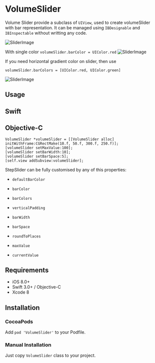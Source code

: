 # VolumeSlider

Volume Slider provide a subclass of `UIView`, used to create volumeSlider with bar representation.
It can be managed using `IBDesignable` and `IBInspectable` without writting any code.

![SliderImage](https://github.com/surjeet-singh/VolumeSlider/blob/master/ScreenShot/volumeSlider-animation.gif)

With single color 
`volumeSlider.barColor = UIColor.red`
![SliderImage](https://github.com/surjeet-singh/VolumeSlider/blob/master/ScreenShot/Screen%20Shot%2001.png)


If you need horizontal gradient color on slider, then use

`volumeSlider.barColors = [UIColor.red, UIColor.green]`

![SliderImage](https://github.com/surjeet-singh/VolumeSlider/blob/master/ScreenShot/Screen%20Shot%2002.png)

## Usage

## Swift


## Objective-C

```objec
VolumeSlider *volumeSlider = [[VolumeSlider alloc] initWithFrame:CGRectMake(10.f, 50.f, 300.f, 250.f)];
[volumeSlider setMaxValue:100];
[volumeSlider setBarWidth:10];
[volumeSlider setBarSpace:5];
[self.view addSubview:volumeSlider];
```


StepSlider can be fully customised by any of this properties:

- `defaultBarColor`
- `barColor`
- `barColors`

- `verticalPadding`
- `barWidth`
- `barSpace`
- `roundToPlaces`

- `maxValue`
- `currentValue`



## Requirements

- iOS 8.0+
- Swift 3.0+ / Objective-C
- Xcode 8

## Installation

### CocoaPods

Add `pod 'VolumeSlider'` to your Podfile. 

### Manual Installation

Just copy `VolumeSlider` class to your project.
